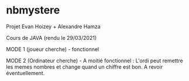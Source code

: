 # nbmystere
Projet Evan Hoizey + Alexandre Hamza

Cours de JAVA (rendu le 29/03/2021)


MODE 1 (joueur cherche) - fonctionnel

MODE 2 (Ordinateur cherche) - A moitié fonctionnel : L'ordi peut remettre les memes nombres et change quand un chiffre est bon. A revoir éventuellement.
